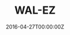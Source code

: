---
title: WAL-EZ
summary: A Python script that uses the Selenium library to automate the Walmart purchase process.
tags:
- Demo
date: "2016-04-27T00:00:00Z"

# Optional external URL for project (replaces project detail page).
external_link: https://github.com/nkinlui/wal_ez

image:
  caption: Photo by Toa Heftiba on Unsplash
  focal_point: Smart
---